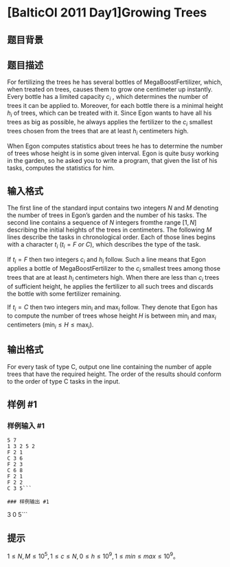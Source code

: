 # [BalticOI 2011 Day1]Growing Trees

## 题目背景



## 题目描述

For fertilizing the trees he has several bottles of MegaBoostFertilizer, which, when treated on trees, causes them to grow one centimeter up instantly. Every bottle has a limited capacity $c_i$​​ , which determines the number of trees it can be applied to. Moreover, for each bottle there is a minimal height $h_i$ of trees, which can be treated with it. Since Egon wants to have all his trees as big as possible, he always applies the fertilizer to the $c_i$​​ smallest trees chosen from the trees that are at least $h_i$​​ centimeters high.

When Egon computes statistics about trees he has to determine the number of trees whose height is in some given interval. Egon is quite busy working in the garden, so he asked you to write a program, that given the list of his tasks, computes the statistics for him. 

## 输入格式

The first line of the standard input contains two integers $N$ and $M$ denoting the number of trees in Egon’s garden and the number of his tasks. The second line contains a sequence of $N$ integers fromthe range $[1,N]$ describing the initial heights of the trees in centimeters. The following $M$ lines describe the tasks in chronological order. Each of those lines begins with a character $t_i$ $(t_i=F \ or \ C)$, which describes the type of the task.

If $t_i=F$ then two integers $c_i$​​ and $h_i$ follow. Such a line means that Egon applies a bottle of MegaBoostFertilizer to the $c_i$ smallest trees among those trees that are at least $h_i$​​ centimeters high. When there are less than $c_i$​​ trees of sufficient height, he applies the fertilizer to all such trees and discards the bottle with some fertilizer remaining.

If $t_i=C$ then two integers $\min_i$​​ and $\max_i$​​ follow. They denote that Egon has to compute the number of trees whose height $H$ is between $\min_i$ and $\max_i$​​ centimeters $(\min_i \le H \le \max_i)$. 

## 输出格式

For every task of type C, output one line containing the number of apple trees that have the required height. The order of the results should conform to the order of type C tasks in the input.

## 样例 #1

### 样例输入 #1
```
5 7
1 3 2 5 2
F 2 1
C 3 6
F 2 3
C 6 8
F 2 1
F 2 2
C 3 5```

### 样例输出 #1

```
3
0
5```

## 提示

$1 \le N,M \le 10^5,1 \le c \le N,0 \le h \le 10^9,1 \le min \le max \le 10^9$。

